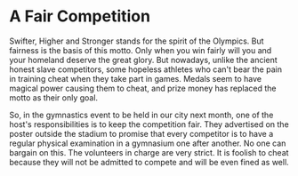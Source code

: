# A Fair Competition

Swifter, Higher and Stronger stands for the spirit of the Olympics. But fairness is the basis of this motto. Only when you win fairly will you and your homeland deserve the great glory. But nowadays, unlike the ancient honest slave competitors, some hopeless athletes who can't bear the pain in training cheat when they take part in games. Medals seem to have magical power causing them to cheat, and prize money has replaced the motto as their only goal.

So, in the gymnastics event to be held in our city next month, one of the host's responsibilities is to keep the competition fair. They advertised on the poster outside the stadium to promise that every competitor is to have a regular physical examination in a gymnasium one after another. No one can bargain on this. The volunteers in charge are very strict. It is foolish to cheat because they will not be admitted to compete and will be even fined as well.